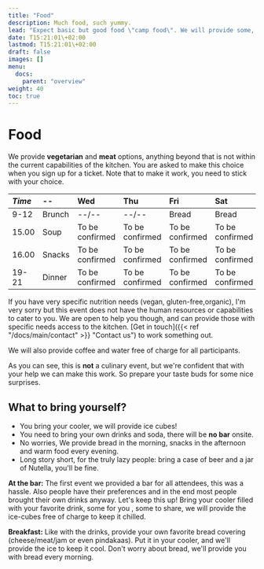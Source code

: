 ```yaml
---
title: "Food"
description: Much food, such yummy.
lead: "Expect basic but good food \"camp food\". We will provide some, but you have to bring some as well."
date: T15:21:01\+02:00
lastmod: T15:21:01\+02:00
draft: false
images: []
menu: 
  docs:
    parent: "overview"
weight: 40
toc: true
---
```

# Food


We provide **vegetarian** and **meat** options, anything beyond that is not within the current capabilities of the kitchen. You are asked to make this choice when you sign up for a ticket. Note that to make it work, you need to stick with your choice.

| _Time_ | -- | Wed | Thu | Fri | Sat | Sun |
| :--- | :--- | :--- | :--- | :--- | :--- | :--- |
| 9-12 | Brunch | --/-- | --/-- | Bread | Bread | Bread |
| 15.00 | Soup | To be confirmed| To be confirmed |To be confirmed  |To be confirmed | Leftovers |
| 16.00 | Snacks | To be confirmed | To be confirmed | To be confirmed | To be confirmed | Leftovers |
| 19-21 | Dinner  | To be confirmed| To be confirmed | To be confirmed | To be confirmed | --/-- |

If you have very specific nutrition needs \(vegan, gluten-free,organic\), I'm very sorry but this event does not have the human resources or capabilities to cater to you. We are open to help you though, and can provide those with specific needs access to the kitchen. [Get in touch]({{< ref "/docs/main/contact" >}} "Contact us") to work something out.

We will also provide coffee and water free of charge for all participants.

As you can see, this is **not** a culinary event, but we're confident that with your help we can make this work. So prepare your taste buds for some nice surprises.


## What to bring yourself?
* You bring your cooler, we will provide ice cubes!
* You need to bring your own drinks and soda, there will be **no bar** onsite.
* No worries, We provide bread in the morning, snacks in the afternoon and warm food every evening.
* Long story short, for the truly lazy people: bring a case of beer and a jar of Nutella, you'll be fine.

**At the bar:** The first event we provided a bar for all attendees, this was a hassle. Also people have their preferences and in the end most people brought their own drinks anyway. Let's keep this up! Bring your cooler filled with your favorite drink, some for you , some to share, we will provide the ice-cubes free of charge to keep it chilled.

**Breakfast:** Like with the drinks, provide your own favorite bread covering (cheese/meat/jam or even pindakaas). Put it in your cooler, and we'll provide the ice to keep it cool. Don't worry about bread, we'll provide you with bread every morning.
